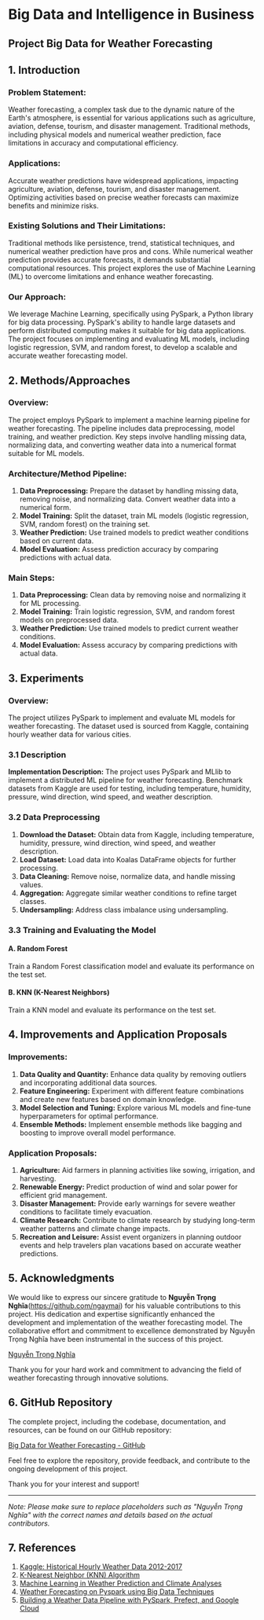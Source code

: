 # Big Data and Intelligence in  Business 

## Project Big Data for Weather Forecasting 

## 1. Introduction

### Problem Statement:

Weather forecasting, a complex task due to the dynamic nature of the Earth's atmosphere, is essential for various applications such as agriculture, aviation, defense, tourism, and disaster management. Traditional methods, including physical models and numerical weather prediction, face limitations in accuracy and computational efficiency.

### Applications:

Accurate weather predictions have widespread applications, impacting agriculture, aviation, defense, tourism, and disaster management. Optimizing activities based on precise weather forecasts can maximize benefits and minimize risks.

### Existing Solutions and Their Limitations:

Traditional methods like persistence, trend, statistical techniques, and numerical weather prediction have pros and cons. While numerical weather prediction provides accurate forecasts, it demands substantial computational resources. This project explores the use of Machine Learning (ML) to overcome limitations and enhance weather forecasting.

### Our Approach:

We leverage Machine Learning, specifically using PySpark, a Python library for big data processing. PySpark's ability to handle large datasets and perform distributed computing makes it suitable for big data applications. The project focuses on implementing and evaluating ML models, including logistic regression, SVM, and random forest, to develop a scalable and accurate weather forecasting model.

## 2. Methods/Approaches

### Overview:

The project employs PySpark to implement a machine learning pipeline for weather forecasting. The pipeline includes data preprocessing, model training, and weather prediction. Key steps involve handling missing data, normalizing data, and converting weather data into a numerical format suitable for ML models.

### Architecture/Method Pipeline:

1. **Data Preprocessing:** Prepare the dataset by handling missing data, removing noise, and normalizing data. Convert weather data into a numerical form.
2. **Model Training:** Split the dataset, train ML models (logistic regression, SVM, random forest) on the training set.
3. **Weather Prediction:** Use trained models to predict weather conditions based on current data.
4. **Model Evaluation:** Assess prediction accuracy by comparing predictions with actual data.

### Main Steps:

1. **Data Preprocessing:** Clean data by removing noise and normalizing it for ML processing.
2. **Model Training:** Train logistic regression, SVM, and random forest models on preprocessed data.
3. **Weather Prediction:** Use trained models to predict current weather conditions.
4. **Model Evaluation:** Assess accuracy by comparing predictions with actual data.

## 3. Experiments

### Overview:

The project utilizes PySpark to implement and evaluate ML models for weather forecasting. The dataset used is sourced from Kaggle, containing hourly weather data for various cities.

### 3.1 Description

**Implementation Description:** The project uses PySpark and MLlib to implement a distributed ML pipeline for weather forecasting. Benchmark datasets from Kaggle are used for testing, including temperature, humidity, pressure, wind direction, wind speed, and weather description.

### 3.2 Data Preprocessing

1. **Download the Dataset:** Obtain data from Kaggle, including temperature, humidity, pressure, wind direction, wind speed, and weather description.
2. **Load Dataset:** Load data into Koalas DataFrame objects for further processing.
3. **Data Cleaning:** Remove noise, normalize data, and handle missing values.
4. **Aggregation:** Aggregate similar weather conditions to refine target classes.
5. **Undersampling:** Address class imbalance using undersampling.

### 3.3 Training and Evaluating the Model

#### A. Random Forest

Train a Random Forest classification model and evaluate its performance on the test set.

#### B. KNN (K-Nearest Neighbors)

Train a KNN model and evaluate its performance on the test set.

## 4. Improvements and Application Proposals

### Improvements:

1. **Data Quality and Quantity:** Enhance data quality by removing outliers and incorporating additional data sources.
2. **Feature Engineering:** Experiment with different feature combinations and create new features based on domain knowledge.
3. **Model Selection and Tuning:** Explore various ML models and fine-tune hyperparameters for optimal performance.
4. **Ensemble Methods:** Implement ensemble methods like bagging and boosting to improve overall model performance.

### Application Proposals:

1. **Agriculture:** Aid farmers in planning activities like sowing, irrigation, and harvesting.
2. **Renewable Energy:** Predict production of wind and solar power for efficient grid management.
3. **Disaster Management:** Provide early warnings for severe weather conditions to facilitate timely evacuation.
4. **Climate Research:** Contribute to climate research by studying long-term weather patterns and climate change impacts.
5. **Recreation and Leisure:** Assist event organizers in planning outdoor events and help travelers plan vacations based on accurate weather predictions.




## 5. **Acknowledgments**

We would like to express our sincere gratitude to **Nguyễn Trọng Nghĩa**(https://github.com/ngaymai) for his valuable contributions to this project. His dedication and expertise significantly enhanced the development and implementation of the weather forecasting model. The collaborative effort and commitment to excellence demonstrated by Nguyễn Trọng Nghĩa have been instrumental in the success of this project.



[Nguyễn Trọng Nghĩa ](https://github.com/ngaymai)

Thank you for your hard work and commitment to advancing the field of weather forecasting through innovative solutions.

## 6. **GitHub Repository**

The complete project, including the codebase, documentation, and resources, can be found on our GitHub repository:

[Big Data for Weather Forecasting - GitHub](https://github.com/ngaymai/Big-data-for-weather-forecasting)

Feel free to explore the repository, provide feedback, and contribute to the ongoing development of this project.

Thank you for your interest and support!

---

*Note: Please make sure to replace placeholders such as "Nguyễn Trọng Nghĩa" with the correct names and details based on the actual contributors.*

## 7. References

1. [Kaggle: Historical Hourly Weather Data 2012-2017](https://www.kaggle.com/datasets/selfishgene/historical-hourly-weather-data)
2. [K-Nearest Neighbor (KNN) Algorithm](https://www.geeksforgeeks.org/k-nearest-neighbours/)
3. [Machine Learning in Weather Prediction and Climate Analyses](https://www.mdpi.com/2073-4433/13/2/180)
4. [Weather Forecasting on Pyspark using Big Data Techniques](https://github.com/Chinmaya083/Weather-Forecasting-using-Pyspark)
5. [Building a Weather Data Pipeline with PySpark, Prefect, and Google Cloud](https://arxiv.org/abs/2309.10808)